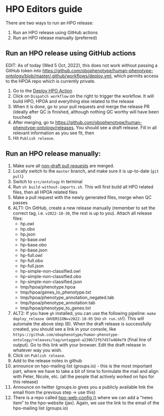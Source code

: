 # HPO Editors guide

There are two ways to run an HPO release:

1. Run an HPO release using GitHub actions
2. Run an HPO release manually (preferred)

## Run an HPO release using GitHub actions

EDIT: As of today (Wed 5 Oct, 2022), this does not work without passing a GitHub token into https://github.com/obophenotype/human-phenotype-ontology/blob/master/.github/workflows/deploy.yml, which permits access to the HPOA repo which is currently private.

1. Go to the [Deploy HPO Action](https://github.com/obophenotype/human-phenotype-ontology/actions/workflows/deploy.yml)
2. Click on `Dispatch workflow` on the right to trigger the workflow. It will build HPO, HPOA and everything else related to the release
3. When it is done, go to your pull requests and merge the release PR (ideally after QC is finished, although nothing QC worthy will have been touched)
4. After merging, go to https://github.com/obophenotype/human-phenotype-ontology/releases. You should see a draft release. Fill in all relevant information as you see fit, then
5. Hit `Publish release`.

## Run an HPO release manually:

1. Make sure all [non-draft pull requests](https://github.com/obophenotype/human-phenotype-ontology/pulls?q=is%3Apr+is%3Aopen+-is%3Adraft) are merged.
2. Locally switch to the `master` branch, and make sure it is up-to-date (`git pull`)
3. Switch to `src/ontology` in terminal
4. Run `sh build-without-imports.sh`. This will first build all HPO related files, then all HPOA related files
5. Make a pull request with the newly generated files, merge when QC passes
6. ALT1: On GitHub, create a new release manually (remember to set the correct tag, i.e. `v2022-10-30`, the rest is up to you). Attach all release files:
    - hp.owl
    - hp.obo
    - hp.json
    - hp-base.owl
    - hp-base.obo
    - hp-base.json
    - hp-full.owl
    - hp-full.obo
    - hp-full.json
    - hp-simple-non-classified.owl
    - hp-simple-non-classified.obo
    - hp-simple-non-classified.json
    - tmp/hpoa/phenotype.hpoa
    - tmp/hpoa/genes_to_phenotype.txt
    - tmp/hpoa/phenotype_annotation_negated.tab
    - tmp/hpoa/phenotype_annotation.tab
    - tmp/hpoa/phenotype_to_genes.txt
7. ALT2: If you have `gh` installed, you can use the following pipeline: `make deploy_release GHVERSION=v2022-10-05` (no `sh run.sh`!). This will automate the above step (6). When the draft release is successfully created, you should see a link in your console, like `https://github.com/obophenotype/human-phenotype-ontology/releases/tag/untagged-a230b72fb7457a460e79` (final line of output).  Go to this link with your browser. Edit the draft release in whatever way you wish. 
8. Click on `Publish release`. 
9. Add to the release notes in github
10. announce on hpo-mailing list (groups.io) - this is the most important part, where we have to take a bit of time to formulate the mail and align with Peter, Nicole, etc. (all the people that actively worked on hpo for this release)
11. Announce on twitter (groups.io gives you a publicly available link the email from the previous step -> use this)
12. There is a repo called [hpo-web-config ()](https://github.com/monarch-initiative/hpo-web-config) where we can add a “news item” to the hpo-website (jax). Again, we use the link to the email of the hpo-mailing list (groups.io)
